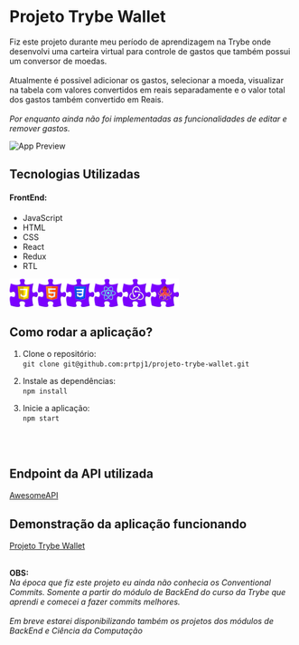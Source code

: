 # Projeto Trybe Wallet

Fiz este projeto durante meu período de aprendizagem na Trybe onde desenvolvi uma carteira virtual para controle de gastos que também possui um conversor de moedas. </br> </br>
Atualmente é possivel adicionar os gastos, selecionar a moeda, visualizar na tabela com valores convertidos em reais separadamente e o valor total dos gastos também convertido em Reais. </br> </br>
<i>Por enquanto ainda não foi implementadas as funcionalidades de editar e remover gastos.</i>

<img src="https://github.com/prtpj1/projeto-trybe-wallet/blob/main/Images/Preview.png" alt="App Preview" />

<h2>Tecnologias Utilizadas</h2>

<h4>FrontEnd:</h4>

* JavaScript
* HTML
* CSS
* React
* Redux
* RTL

<img src="https://github.com/prtpj1/prtpj1/blob/main/Github%20Imgs/JavaScript2.png" width="50" height="50" alt="JavaScript" /><img src="https://github.com/prtpj1/prtpj1/blob/main/Github%20Imgs/html2.png" width="50" height="50" alt="HTML" /><img src="https://github.com/prtpj1/prtpj1/blob/main/Github%20Imgs/CSS2.png" width="50" height="50" alt="CSS" /><img src="https://github.com/prtpj1/prtpj1/blob/main/Github%20Imgs/React2.png" width="50" height="50" alt="React" /><img src="https://github.com/prtpj1/prtpj1/blob/main/Github%20Imgs/Redux2.png" width="50" height="50" alt="Redux" /><img src="https://github.com/prtpj1/prtpj1/blob/main/Github%20Imgs/RTL2.png" width="50" height="50" alt="RTL" />

<h2>Como rodar a aplicação?</h2>

1. Clone o repositório: </br>
`git clone git@github.com:prtpj1/projeto-trybe-wallet.git` 

2. Instale as dependências: </br>
`npm install`

3. Inicie a aplicação: </br>
`npm start` 
</br>
</br>

<h2>Endpoint da API utilizada</h2>

[AwesomeAPI](https://economia.awesomeapi.com.br/json/all)

<h2>Demonstração da aplicação funcionando</h2>

[Projeto Trybe Wallet](https://prtpj-trybe-wallet.netlify.app/)
</br>
</br>
<!---->
<strong>OBS:</strong></br>
<i>Na época que fiz este projeto eu ainda não conhecia os Conventional Commits. Somente a partir do módulo de BackEnd do curso da Trybe que aprendi e comecei a fazer commits melhores. </br> </br>
  Em breve estarei disponibilizando também os projetos dos módulos de BackEnd e Ciência da Computação</i>
